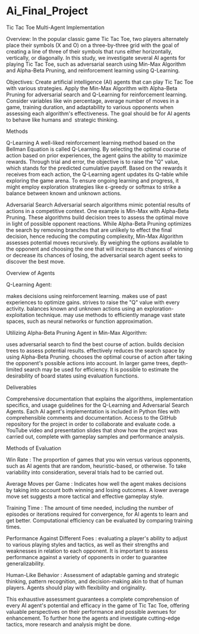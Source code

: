 # Ai_Final_Project

Tic Tac Toe Multi-Agent Implementation

Overview:
In the popular classic game Tic Tac Toe, two players alternately place their symbols (X and O) on a three-by-three grid with the goal of creating a line of three of their symbols that runs either horizontally, vertically, or diagonally. In this study, we investigate several AI agents for playing Tic Tac Toe, such as adversarial search using Min-Max Algorithm and Alpha-Beta Pruning, and reinforcement learning using Q-Learning.

Objectives:
Create artificial intelligence (AI) agents that can play Tic Tac Toe with various strategies.
Apply the Min-Max Algorithm with Alpha-Beta Pruning for adversarial search and Q-Learning for reinforcement learning.
Consider variables like win percentage, average number of moves in a game, training duration, and adaptability to various opponents when assessing each algorithm's effectiveness.
The goal should be for AI agents to behave like humans and  strategic thinking.


Methods

Q-Learning
A well-liked reinforcement learning method based on the Bellman Equation is called Q-Learning. By selecting the optimal course of action based on prior experiences, the agent gains the ability to maximize rewards. Through trial and error, the objective is to raise the "Q" value, which stands for the predicted cumulative payoff. Based on the rewards it receives from each action, the Q-Learning agent updates its Q-table while exploring the game arena. To ensure ongoing learning and progress, it might employ exploration strategies like ε-greedy or softmax to strike a balance between known and unknown actions.


Adversarial Search
Adversarial search algorithms mimic potential results of actions in a competitive context. One example is Min-Max with Alpha-Beta Pruning. These algorithms build decision trees to assess the optimal move in light of possible opponent reactions. While Alpha-Beta Pruning optimizes the search by removing branches that are unlikely to effect the final decision, hence reducing the computing complexity, Min-Max Algorithm assesses potential moves recursively. By weighing the options available to the opponent and choosing the one that will increase its chances of winning or decrease its chances of losing, the adversarial search agent seeks to discover the best move.



Overview of Agents


Q-Learning Agent:

makes decisions using reinforcement learning.
makes use of past experiences to optimize gains.
strives to raise the "Q" value with every activity.
balances known and unknown actions using an exploration-exploitation technique.
may use methods to efficiently manage vast state spaces, such as neural networks or function approximation.


Utilizing Alpha-Beta Pruning Agent in Min-Max Algorithm:

uses adversarial search to find the best course of action.
builds decision trees to assess potential results.
effectively reduces the search space by using Alpha-Beta Pruning.
chooses the optimal course of action after taking the opponent's possible actions into account.
In larger game trees, depth-limited search may be used for efficiency.
It is possible to estimate the desirability of board states using evaluation functions.

Deliverables

Comprehensive documentation that explains the algorithms, implementation specifics, and usage guidelines for the Q-Learning and Adversarial Search Agents.
Each AI agent's implementation is included in Python files with comprehensible comments and documentation.
Access to the GitHub repository for the project in order to collaborate and evaluate code.
a YouTube video and presentation slides that show how the project was carried out, complete with gameplay samples and performance analysis.



Methods of Evaluation


Win Rate               : The proportion of games that you win versus various opponents, such as AI agents that are random, heuristic-based, or otherwise. To take variability into consideration, several trials had 
                          to be carried out.
                          
Average Moves per Game : Indicates how well the agent makes decisions by taking into account both winning and losing outcomes. A lower average move set suggests a more tactical and effective gameplay style.

Training Time          : The amount of time needed, including the number of episodes or iterations required for convergence, for AI agents to learn and get better. Computational efficiency can be evaluated by 
                          comparing training times.
                          
Performance Against Different Foes : evaluating a player's ability to adjust to various playing styles and tactics, as well as their strengths and weaknesses in relation to each opponent. It is important to 
                                     assess performance against a variety of opponents in order to guarantee generalizability.
                                     
Human-Like Behavior    : Assessment of adaptable gaming and strategic thinking, pattern recognition, and decision-making akin to that of human players. Agents should play with flexibility and originality.



This exhaustive assessment guarantees a complete comprehension of every AI agent's potential and efficacy in the game of Tic Tac Toe, offering valuable perspectives on their performance and possible avenues for enhancement. To further hone the agents and investigate cutting-edge tactics, more research and analysis might be done.
